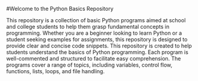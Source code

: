 #Welcome to the Python Basics Repository

This repository is a collection of basic Python programs aimed at school and college students to help them grasp fundamental concepts in programming.
Whether you are a beginner looking to learn Python or a student seeking examples for assignments, this repository is designed to provide clear and concise code snippets.
This repository is created to help students understand the basics of Python programming. Each program is well-commented and structured to facilitate easy comprehension. 
The programs cover a range of topics, including variables, control flow, functions, lists, loops, and file handling.
